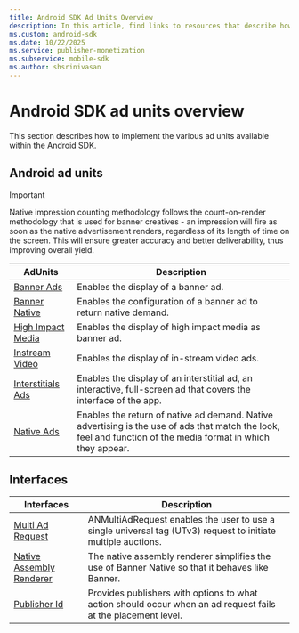 ```yaml
---
title: Android SDK Ad Units Overview
description: In this article, find links to resources that describe how to implement the various ad units available within the Android SDK.
ms.custom: android-sdk
ms.date: 10/22/2025
ms.service: publisher-monetization
ms.subservice: mobile-sdk
ms.author: shsrinivasan
---
```


# Android SDK ad units overview

This section describes how to implement the various ad units available within the Android SDK.

## Android ad units

> [!IMPORTANT]
> Native impression counting methodology follows the count-on-render methodology that is used for banner creatives - an impression will fire as soon as the native advertisement renders, regardless of its length of time on the screen. This will ensure greater accuracy and better deliverability, thus improving overall yield.

| AdUnits | Description |
|---|---|
| [Banner Ads](show-banners-on-android.md) | Enables the display of a banner ad. |
| [Banner Native](show-banner-native-on-android.md) | Enables the configuration of a banner ad to return native demand. |
| [High Impact Media](show-high-impact-media-type-on-android.md) | Enables the display of high impact media as banner ad. |
| [Instream Video](show-instream-video-ads-on-android.md) | Enables the display of in-stream video ads. |
| [Interstitials Ads](show-interstitials-on-android.md) | Enables the display of an interstitial ad, an interactive, full-screen ad that covers the interface of the app. |
| [Native Ads](show-native-ads-on-android.md) | Enables the return of native ad demand. Native advertising is the use of ads that match the look, feel and function of the media format in which they appear. |

## Interfaces

| Interfaces | Description |
|---|---|
| [Multi Ad Request](multi-ad-request-for-android.md) | ANMultiAdRequest enables the user to use a single universal tag (UTv3) request to initiate multiple auctions. |
| [Native Assembly Renderer](native-assembly-renderer-for-android.md) | The native assembly renderer simplifies the use of Banner Native so that it behaves like Banner. |
| [Publisher Id](publisher-id-for-android.md) | Provides publishers with options to what action should occur when an ad request fails at the placement level. |

